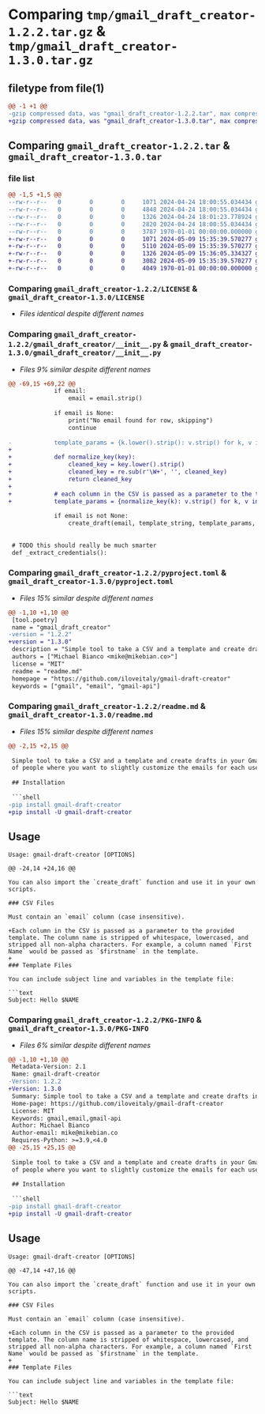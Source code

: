 # Comparing `tmp/gmail_draft_creator-1.2.2.tar.gz` & `tmp/gmail_draft_creator-1.3.0.tar.gz`

## filetype from file(1)

```diff
@@ -1 +1 @@
-gzip compressed data, was "gmail_draft_creator-1.2.2.tar", max compression
+gzip compressed data, was "gmail_draft_creator-1.3.0.tar", max compression
```

## Comparing `gmail_draft_creator-1.2.2.tar` & `gmail_draft_creator-1.3.0.tar`

### file list

```diff
@@ -1,5 +1,5 @@
--rw-r--r--   0        0        0     1071 2024-04-24 18:00:55.034434 gmail_draft_creator-1.2.2/LICENSE
--rw-r--r--   0        0        0     4848 2024-04-24 18:00:55.034434 gmail_draft_creator-1.2.2/gmail_draft_creator/__init__.py
--rw-r--r--   0        0        0     1326 2024-04-24 18:01:23.778924 gmail_draft_creator-1.2.2/pyproject.toml
--rw-r--r--   0        0        0     2820 2024-04-24 18:00:55.034434 gmail_draft_creator-1.2.2/readme.md
--rw-r--r--   0        0        0     3787 1970-01-01 00:00:00.000000 gmail_draft_creator-1.2.2/PKG-INFO
+-rw-r--r--   0        0        0     1071 2024-05-09 15:35:39.570277 gmail_draft_creator-1.3.0/LICENSE
+-rw-r--r--   0        0        0     5110 2024-05-09 15:35:39.570277 gmail_draft_creator-1.3.0/gmail_draft_creator/__init__.py
+-rw-r--r--   0        0        0     1326 2024-05-09 15:36:05.334327 gmail_draft_creator-1.3.0/pyproject.toml
+-rw-r--r--   0        0        0     3082 2024-05-09 15:35:39.570277 gmail_draft_creator-1.3.0/readme.md
+-rw-r--r--   0        0        0     4049 1970-01-01 00:00:00.000000 gmail_draft_creator-1.3.0/PKG-INFO
```

### Comparing `gmail_draft_creator-1.2.2/LICENSE` & `gmail_draft_creator-1.3.0/LICENSE`

 * *Files identical despite different names*

### Comparing `gmail_draft_creator-1.2.2/gmail_draft_creator/__init__.py` & `gmail_draft_creator-1.3.0/gmail_draft_creator/__init__.py`

 * *Files 9% similar despite different names*

```diff
@@ -69,15 +69,22 @@
             if email:
                 email = email.strip()
 
             if email is None:
                 print("No email found for row, skipping")
                 continue
 
-            template_params = {k.lower().strip(): v.strip() for k, v in row.items()}
+
+            def normalize_key(key):
+                cleaned_key = key.lower().strip()
+                cleaned_key = re.sub(r'\W+', '', cleaned_key)
+                return cleaned_key
+
+            # each column in the CSV is passed as a parameter to the template
+            template_params = {normalize_key(k): v.strip() for k, v in row.items()}
 
             if email is not None:
                 create_draft(email, template_string, template_params, subject, dry_run)
 
 
 # TODO this should really be much smarter
 def _extract_credentials():
```

### Comparing `gmail_draft_creator-1.2.2/pyproject.toml` & `gmail_draft_creator-1.3.0/pyproject.toml`

 * *Files 15% similar despite different names*

```diff
@@ -1,10 +1,10 @@
 [tool.poetry]
 name = "gmail_draft_creator"
-version = "1.2.2"
+version = "1.3.0"
 description = "Simple tool to take a CSV and a template and create drafts in your Gmail. Can be used as a command line tool, or as a library."
 authors = ["Michael Bianco <mike@mikebian.co>"]
 license = "MIT"
 readme = "readme.md"
 homepage = "https://github.com/iloveitaly/gmail-draft-creator"
 keywords = ["gmail", "email", "gmail-api"]
```

### Comparing `gmail_draft_creator-1.2.2/readme.md` & `gmail_draft_creator-1.3.0/readme.md`

 * *Files 15% similar despite different names*

```diff
@@ -2,15 +2,15 @@
 
 Simple tool to take a CSV and a template and create drafts in your Gmail. Useful for sending emails to large-ish numbers
 of people where you want to slightly customize the emails for each user. You can quickly run through drafts, customize it, and send.
 
 ## Installation
 
 ```shell
-pip install gmail-draft-creator
+pip install -U gmail-draft-creator
 ```
 
 ## Usage
 
 ```shell
 Usage: gmail-draft-creator [OPTIONS]
 
@@ -24,14 +24,16 @@
 
 You can also import the `create_draft` function and use it in your own scripts.
 
 ### CSV Files
 
 Must contain an `email` column (case insensitive).
 
+Each column in the CSV is passed as a parameter to the provided template. The column name is stripped of whitespace, lowercased, and stripped all non-alpha characters. For example, a column named `First Name` would be passed as `$firstname` in the template.
+
 ### Template Files
 
 You can include subject line and variables in the template file:
 
 ```text
 Subject: Hello $NAME
```

### Comparing `gmail_draft_creator-1.2.2/PKG-INFO` & `gmail_draft_creator-1.3.0/PKG-INFO`

 * *Files 6% similar despite different names*

```diff
@@ -1,10 +1,10 @@
 Metadata-Version: 2.1
 Name: gmail-draft-creator
-Version: 1.2.2
+Version: 1.3.0
 Summary: Simple tool to take a CSV and a template and create drafts in your Gmail. Can be used as a command line tool, or as a library.
 Home-page: https://github.com/iloveitaly/gmail-draft-creator
 License: MIT
 Keywords: gmail,email,gmail-api
 Author: Michael Bianco
 Author-email: mike@mikebian.co
 Requires-Python: >=3.9,<4.0
@@ -25,15 +25,15 @@
 
 Simple tool to take a CSV and a template and create drafts in your Gmail. Useful for sending emails to large-ish numbers
 of people where you want to slightly customize the emails for each user. You can quickly run through drafts, customize it, and send.
 
 ## Installation
 
 ```shell
-pip install gmail-draft-creator
+pip install -U gmail-draft-creator
 ```
 
 ## Usage
 
 ```shell
 Usage: gmail-draft-creator [OPTIONS]
 
@@ -47,14 +47,16 @@
 
 You can also import the `create_draft` function and use it in your own scripts.
 
 ### CSV Files
 
 Must contain an `email` column (case insensitive).
 
+Each column in the CSV is passed as a parameter to the provided template. The column name is stripped of whitespace, lowercased, and stripped all non-alpha characters. For example, a column named `First Name` would be passed as `$firstname` in the template.
+
 ### Template Files
 
 You can include subject line and variables in the template file:
 
 ```text
 Subject: Hello $NAME
```


